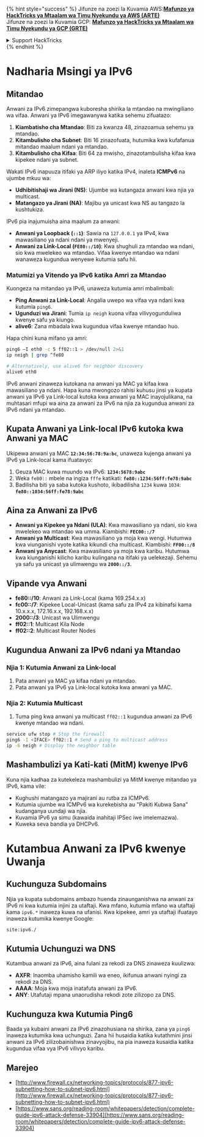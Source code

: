 {% hint style="success" %}
Jifunze na zoezi la Kuvamia AWS:<img src="/.gitbook/assets/arte.png" alt="" data-size="line">[**Mafunzo ya HackTricks ya Mtaalam wa Timu Nyekundu ya AWS (ARTE)**](https://training.hacktricks.xyz/courses/arte)<img src="/.gitbook/assets/arte.png" alt="" data-size="line">\
Jifunze na zoezi la Kuvamia GCP: <img src="/.gitbook/assets/grte.png" alt="" data-size="line">[**Mafunzo ya HackTricks ya Mtaalam wa Timu Nyekundu ya GCP (GRTE)**<img src="/.gitbook/assets/grte.png" alt="" data-size="line">](https://training.hacktricks.xyz/courses/grte)

<details>

<summary>Support HackTricks</summary>

* Angalia [**mpango wa michango**](https://github.com/sponsors/carlospolop)!
* **Jiunge na** 💬 [**Kikundi cha Discord**](https://discord.gg/hRep4RUj7f) au [**kikundi cha telegram**](https://t.me/peass) au **tufuate** kwenye **Twitter** 🐦 [**@hacktricks\_live**](https://twitter.com/hacktricks\_live)**.**
* **Shiriki mbinu za udukuzi kwa kuwasilisha PRs kwa** [**HackTricks**](https://github.com/carlospolop/hacktricks) na [**HackTricks Cloud**](https://github.com/carlospolop/hacktricks-cloud) repos za github.

</details>
{% endhint %}


# Nadharia Msingi ya IPv6

## Mitandao

Anwani za IPv6 zimepangwa kuboresha shirika la mtandao na mwingiliano wa vifaa. Anwani ya IPv6 imegawanywa katika sehemu zifuatazo:

1. **Kiambatisho cha Mtandao**: Biti za kwanza 48, zinazoamua sehemu ya mtandao.
2. **Kitambulisho cha Subnet**: Biti 16 zinazofuata, hutumika kwa kufafanua mitandao maalum ndani ya mtandao.
3. **Kitambulisho cha Kifaa**: Biti 64 za mwisho, zinazotambulisha kifaa kwa kipekee ndani ya subnet.

Wakati IPv6 inapuuza itifaki ya ARP iliyo katika IPv4, inaleta **ICMPv6** na ujumbe mkuu wa:
- **Udhibitishaji wa Jirani (NS)**: Ujumbe wa kutangaza anwani kwa njia ya multicast.
- **Matangazo ya Jirani (NA)**: Majibu ya unicast kwa NS au tangazo la kushtukiza.

IPv6 pia inajumuisha aina maalum za anwani:
- **Anwani ya Loopback (`::1`)**: Sawia na `127.0.0.1` ya IPv4, kwa mawasiliano ya ndani ndani ya mwenyeji.
- **Anwani za Link-Local (`FE80::/10`)**: Kwa shughuli za mtandao wa ndani, sio kwa mwelekeo wa mtandao. Vifaa kwenye mtandao wa ndani wanaweza kugundua wenyewe kutumia safu hii.

### Matumizi ya Vitendo ya IPv6 katika Amri za Mtandao

Kuongeza na mitandao ya IPv6, unaweza kutumia amri mbalimbali:
- **Ping Anwani za Link-Local**: Angalia uwepo wa vifaa vya ndani kwa kutumia `ping6`.
- **Ugunduzi wa Jirani**: Tumia `ip neigh` kuona vifaa vilivyogunduliwa kwenye safu ya kiungo.
- **alive6**: Zana mbadala kwa kugundua vifaa kwenye mtandao huo. 

Hapa chini kuna mifano ya amri:
```bash
ping6 –I eth0 -c 5 ff02::1 > /dev/null 2>&1
ip neigh | grep ^fe80

# Alternatively, use alive6 for neighbor discovery
alive6 eth0
```
IPv6 anwani zinaweza kutokana na anwani ya MAC ya kifaa kwa mawasiliano ya ndani. Hapa kuna mwongozo rahisi kuhusu jinsi ya kupata anwani ya IPv6 ya Link-local kutoka kwa anwani ya MAC inayojulikana, na muhtasari mfupi wa aina za anwani za IPv6 na njia za kugundua anwani za IPv6 ndani ya mtandao.

## **Kupata Anwani ya Link-local IPv6 kutoka kwa Anwani ya MAC**

Ukipewa anwani ya MAC **`12:34:56:78:9a:bc`**, unaweza kujenga anwani ya IPv6 ya Link-local kama ifuatavyo:

1. Geuza MAC kuwa muundo wa IPv6: **`1234:5678:9abc`**
2. Weka `fe80::` mbele na ingiza `fffe` katikati: **`fe80::1234:56ff:fe78:9abc`**
3. Badilisha biti ya saba kutoka kushoto, ikibadilisha `1234` kuwa `1034`: **`fe80::1034:56ff:fe78:9abc`**

## **Aina za Anwani za IPv6**

- **Anwani ya Kipekee ya Ndani (ULA)**: Kwa mawasiliano ya ndani, sio kwa mwelekeo wa mtandao wa umma. Kiambishi: **`FEC00::/7`**
- **Anwani ya Multicast**: Kwa mawasiliano ya moja kwa wengi. Hutumwa kwa viunganishi vyote katika kikundi cha multicast. Kiambishi: **`FF00::/8`**
- **Anwani ya Anycast**: Kwa mawasiliano ya moja kwa karibu. Hutumwa kwa kiunganishi kilicho karibu kulingana na itifaki ya uelekezaji. Sehemu ya safu ya unicast ya ulimwengu wa **`2000::/3`**.

## **Vipande vya Anwani**
- **fe80::/10**: Anwani za Link-Local (kama 169.254.x.x)
- **fc00::/7**: Kipekee Local-Unicast (kama safu za IPv4 za kibinafsi kama 10.x.x.x, 172.16.x.x, 192.168.x.x)
- **2000::/3**: Unicast wa Ulimwengu
- **ff02::1**: Multicast Kila Node
- **ff02::2**: Multicast Router Nodes

## **Kugundua Anwani za IPv6 ndani ya Mtandao**

### Njia 1: Kutumia Anwani za Link-local
1. Pata anwani ya MAC ya kifaa ndani ya mtandao.
2. Pata anwani ya IPv6 ya Link-local kutoka kwa anwani ya MAC.

### Njia 2: Kutumia Multicast
1. Tuma ping kwa anwani ya multicast `ff02::1` kugundua anwani za IPv6 kwenye mtandao wa ndani.
```bash
service ufw stop # Stop the firewall
ping6 -I <IFACE> ff02::1 # Send a ping to multicast address
ip -6 neigh # Display the neighbor table
```
## Mashambulizi ya Kati-kati (MitM) kwenye IPv6
Kuna njia kadhaa za kutekeleza mashambulizi ya MitM kwenye mitandao ya IPv6, kama vile:

- Kughushi matangazo ya majirani au rutba za ICMPv6.
- Kutumia ujumbe wa ICMPv6 wa kurekebisha au "Pakiti Kubwa Sana" kudanganya uundaji wa njia.
- Kuvamia IPv6 ya simu (kawaida inahitaji IPSec iwe imelemazwa).
- Kuweka seva bandia ya DHCPv6.


# Kutambua Anwani za IPv6 kwenye Uwanja

## Kuchunguza Subdomains
Njia ya kupata subdomains ambazo huenda zinaunganishwa na anwani za IPv6 ni kwa kutumia injini za utaftaji. Kwa mfano, kutumia mfano wa utaftaji kama `ipv6.*` inaweza kuwa na ufanisi. Kwa kipekee, amri ya utaftaji ifuatayo inaweza kutumika kwenye Google:
```bash
site:ipv6./
```
## Kutumia Uchunguzi wa DNS
Kutambua anwani za IPv6, aina fulani za rekodi za DNS zinaweza kuulizwa:
- **AXFR**: Inaomba uhamisho kamili wa eneo, ikifunua anwani nyingi za rekodi za DNS.
- **AAAA**: Moja kwa moja inatafuta anwani za IPv6.
- **ANY**: Utafutaji mpana unaorudisha rekodi zote zilizopo za DNS.

## Kuchunguza kwa Kutumia Ping6
Baada ya kubaini anwani za IPv6 zinazohusiana na shirika, zana ya `ping6` inaweza kutumika kwa uchunguzi. Zana hii husaidia katika kutathmini jinsi anwani za IPv6 zilizobainishwa zinavyojibu, na pia inaweza kusaidia katika kugundua vifaa vya IPv6 vilivyo karibu.

## Marejeo

* [http://www.firewall.cx/networking-topics/protocols/877-ipv6-subnetting-how-to-subnet-ipv6.html](http://www.firewall.cx/networking-topics/protocols/877-ipv6-subnetting-how-to-subnet-ipv6.html)
* [https://www.sans.org/reading-room/whitepapers/detection/complete-guide-ipv6-attack-defense-33904](https://www.sans.org/reading-room/whitepapers/detection/complete-guide-ipv6-attack-defense-33904)
